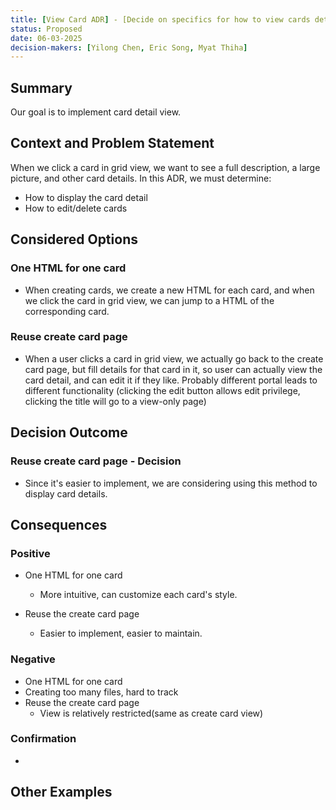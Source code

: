 ```yaml
---
title: [View Card ADR] - [Decide on specifics for how to view cards detail]
status: Proposed
date: 06-03-2025
decision-makers: [Yilong Chen, Eric Song, Myat Thiha]
---
```


## Summary

Our goal is to implement card detail view.

## Context and Problem Statement

When we click a card in grid view, we want to see a full description, a large picture, and other card details. In this ADR, we must determine:

- How to display the card detail
- How to edit/delete cards

## Considered Options

### One HTML for one card

- When creating cards, we create a new HTML for each card, and when we click the card in grid view, we can jump to a HTML of the corresponding card.

### Reuse create card page

- When a user clicks a card in grid view, we actually go back to the create card page, but fill details for that card in it, so user can actually view the card detail, and can edit it if they like. Probably different portal leads to different functionality (clicking the edit button allows edit privilege, clicking the title will go to a view-only page)

## Decision Outcome

### Reuse create card page - Decision

- Since it's easier to implement, we are considering using this method to display card details.

## Consequences

### Positive

- One HTML for one card
  - More intuitive, can customize each card's style.

- Reuse the create card page
  - Easier to implement, easier to maintain.

### Negative

- One HTML for one card
- Creating too many files, hard to track
- Reuse the create card page
  - View is relatively restricted(same as create card view)

### Confirmation

-

## Other Examples
